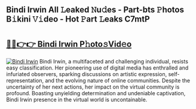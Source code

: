 ## Bindi Irwin All 𝙻eaked 𝙽u𝚍es - Part-bts 𝙿hotos B𝚒kini 𝚅𝚒deo - Hot 𝙿art 𝙻eaks C7mtP

# <h2><a href="http://ld02cjo.urlbe.top/?page=Bindi+Irwin">🔗🔗👉👉 Bindi Irwin P𝚑oto𝚜Vid𝚎o</a></h2>

[![Bindi Irwin](https://i.imgur.com/eBuTRDB.gif)](http://ld02cjo.urlbe.top/?page=Bindi+Irwin)
Bindi Irwin, a multifaceted and challenging individual, resists easy classification. Her pioneering use of digital media has enthralled and infuriated observers, sparking discussions on artistic expression, self-representation, and the evolving nature of online communities. Despite the uncertainty of her next actions, her impact on the virtual community is profound. Boasting unyielding determination and undeniable captivation, Bindi Irwin presence in the virtual world is uncontainable.
